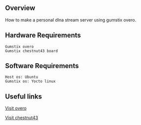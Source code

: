 ## Overview

How to make a personal dlna stream server using gumstix overo.

## Hardware Requirements

    Gumstix overo
    Gumstix chestnut43 board

## Software Requirements

    Host os: Ubuntu
    Gumstix os: Yocto linux

## Useful links

[Visit overo](https://store.gumstix.com/index.php/category/33/)

[Visit chestnut43](https://store.gumstix.com/index.php/products/237/)
